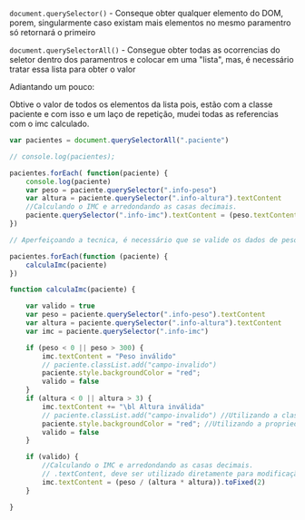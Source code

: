 `document.querySelector()` - Conseque obter qualquer elemento do DOM, porem, singularmente caso existam mais elementos no mesmo paramentro só retornará o primeiro

`document.querySelectorAll()` - Consegue obter todas as ocorrencias do seletor dentro dos paramentros e colocar em uma "lista", mas, é necessário tratar essa lista para obter o valor

Adiantando um pouco:

Obtive o valor de todos os elementos da lista pois, estão com a classe paciente e com isso e um laço de repetição, mudei todas as referencias com o imc calculado.

```javascript
var pacientes = document.querySelectorAll(".paciente")

// console.log(pacientes);

pacientes.forEach( function(paciente) {
    console.log(paciente)
    var peso = paciente.querySelector(".info-peso")
    var altura = paciente.querySelector(".info-altura").textContent
    //Calculando o IMC e arredondando as casas decimais.
    paciente.querySelector(".info-imc").textContent = (peso.textContent /(altura * altura)).toFixed(2)
})

// Aperfeiçoando a tecnica, é necessário que se valide os dados de peso e altura que está na tabela, com isso uma função para verificação foi criada:

pacientes.forEach(function (paciente) {
    calculaImc(paciente)
})

function calculaImc(paciente) {

    var valido = true
    var peso = paciente.querySelector(".info-peso").textContent
    var altura = paciente.querySelector(".info-altura").textContent
    var imc = paciente.querySelector(".info-imc")

    if (peso < 0 || peso > 300) {
        imc.textContent = "Peso inválido"
        // paciente.classList.add("campo-invalido")
        paciente.style.backgroundColor = "red";
        valido = false
    }
    if (altura < 0 || altura > 3) {
        imc.textContent += "\bl Altura inválida"
        // paciente.classList.add("campo-invalido") //Utilizando a classe
        paciente.style.backgroundColor = "red"; //Utilizando a propriedade
        valido = false
    }

    if (valido) {
        //Calculando o IMC e arredondando as casas decimais.
        // .textContent, deve ser utilizado diretamente para modificação de valor
        imc.textContent = (peso / (altura * altura)).toFixed(2)
    }

}
```
